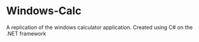 # Windows-Calc
A replication of the windows calculator application.
Created using C# on the .NET framework